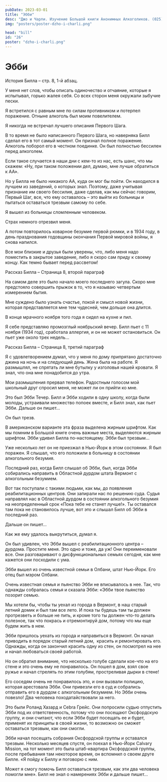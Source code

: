 ```yaml
---
pubDate: 2023-03-01
title: "Эбби"
desc: "Джо и Чарли. Изучение Большой книги Анонимных Алкоголиков. (025)"
img: "posters/poster-dzho-i-charli.png"

head: "bill"
id: "26"
poster: "dzho-i-charli.png"
---
```


# Эбби

История Билла – стр. 8, 1-й абзац.

У меня нет слов, чтобы описать одиночество и отчаяние, которые я испытывал, горько жалея себя. Со всех сторон меня окружали зыбучие пески.

Я встретился с равным мне по силам противником и потерпел поражение. Отныне алкоголь был моим повелителем.

Я никогда не встречал лучшего описания Первого Шага.

В то время не было написанного Первого Шага, но наверняка Билл сделал его в тот самый момент. Он признал полное поражение. Алкоголь поборол его в честном поединке. Он был полностью бессилен перед алкоголем.

Если такое случается в наши дни с кем-то из нас, есть шанс, что мы скажем: «Ну, при таком положении дел, думаю, мне лучше обратиться к АА».

Но у Билла не было никакого АА, куда он мог бы пойти. Он находился в лучшем из заведений, о которых знал. Поэтому, даже учитывая признание им своего бессилия, даже сделав, как мы сейчас говорим, Первый Шаг, все, что ему оставалось – это выйти из больницы и пытаться оставаться трезвым самому по себе.

Я вышел из больницы сломленным человеком.

Страх немного отрезвил меня.

А потом повторилось коварное безумие первой рюмки, и в 1934 году, в день празднования годовщины окончания Первой мировой войны, я снова напился.

Все мои близкие и друзья были уверены, что, либо меня надо поместить в закрытое заведение, либо я скоро сам приду к своему концу. Как темно бывает перед рассветом!

Рассказ Билла – Страница 8, второй параграф

На самом деле это было начало моего последнего загула. Скоро мне предстояло совершить прыжок в то, что я называю четвертым измерением бытия.

Мне суждено было узнать счастье, покой и смысл новой жизни, которая представляется мне тем чудесней, чем дольше она длится.

В конце мрачного ноября того года я сидел на кухне и пил.

Я себе представляю промозглый ноябрьский вечер. Билл пьет с 11 ноября (1934 год), сработала аллергия, и он не может остановиться. Он пьет уже около трех недель…

Рассказ Билла – Страница 8, третий параграф

Я с удовлетворением думал, что у меня по дому припрятано достаточно джина на ночь и на следующий день. Жена была на работе. Я размышлял, не спрятать ли мне бутылку у изголовья нашей кровати. Я знал, что она мне понадобится до утра.

Мои размышления прервал телефон. Радостным голосом мой школьный друг спросил меня, не может ли он прийти ко мне.

Это был Эбби Течер. Билл и Эбби ходили в одну школу, когда были молоды, устраивали множество попоек вместе, и Билл знал, как пьет Эбби. Дальше он пишет…

Он был трезв.

В американском варианте эта фраза выделена жирным шрифтом. Как мы помним в Большой книге очень важные места, выделяются жирным шрифтом. Эбби удивил Билла по-настоящему. Эбби был трезвым…

Уже несколько лет он не приезжал в Нью-Йорк в этом состоянии. Я был поражен. Я слышал, что его положили в больницу в состоянии алкогольного безумия.

Последний раз, когда Билл слышал об Эбби, был, когда Эбби собирались направить в Областной дурдом штата Вермонт с алкогольным безумием.

Вот так поступали с такими людьми, как мы, до появления реабилитационных центров. Они запирали нас по решению суда. Судья направлял нас в Областной дурдом в состоянии алкогольного безумия на неопределенный срок «Пока тебе не станет лучше!». Ты оставался там пока не становилось лучше, вот это и слышал Билл об Эбби в последний раз.

Дальше он пишет…

Как же ему удалось выкрутиться, думал я.

Он был удивлен, что Эбби вышел с реабилитационного центра – дурдома. Простите меня. Это одно и тоже, да уж! Они переименовали все. Они разговаривают о дисфункциональных семьях сегодня, как мне кажется они посходили с ума.

Эбби вышел из очень известной семьи в Олбани, штат Нью-Йорк. Его отец был мэром Олбани.

Очень известная семья и пьянство Эбби не вписывалось в нее. Так, что однажды собралась семья и сказала Эбби: «Эбби твое пьянство позорит семью.

Мы хотели бы, чтобы ты уехал из города в Вермонт, в наш старый летний домик и был там все лето. И пока ты будешь там ты должен протрезветь и больше не пить, и кроме того ты должен что-то делать полезное, так что покрась и отремонтируй дом, потому что мы еще будем жить в нем.

Эбби пришлось уехать из города и направиться в Вермонт. Он начал приводить в порядок старый летний дом,  красить и ремонтировать его. Однажды, когда он закончил красить одну из стен, он посмотрел на нее и начал любоваться своей работой.

Но он обратил внимание, что несколько голубе сделали кое-что на его стене и это очень ему не понравилось. Он пошел в дом, взял свое ружье и начал стрелять по этим голубям, простреливая дырки в стене!

Его соседям очень не понравилось это, и они вызвали полицию, которая арестовала Эбби. Они привезли его в суд и собрались отправить его в дурдом с алкогольным безумием. Но Эбби очень повезло! Два человека походатайствовали за него.

Это были Роланд Хазард и Cebra Грейс. Они попросили судью отпустить Эбби под их ответственность, потому что они посещают Оксфордскую группу, и они считают, что если Эбби будет посещать ее и будет, применят их принципы в своей жизни, то возможно он сможет оставаться трезвым, как они смогли.

Эбби начал посещать собрания Оксфордской группы и оставался трезвым. Несколько месяцев спустя, он поехал в Нью-Йорк Calvary Mission, на тот момент это была штаб-квартира Оксфордской группы, после пребывания там некоторое время, он вспомнил о своем друге Билле. «Я пойду к Биллу и поговорю с ним.

Может я смогу помочь Билл оставаться трезвым, как эти два человека помогли мне». Билл не знал о намерениях Эбби и дальше пишет…

